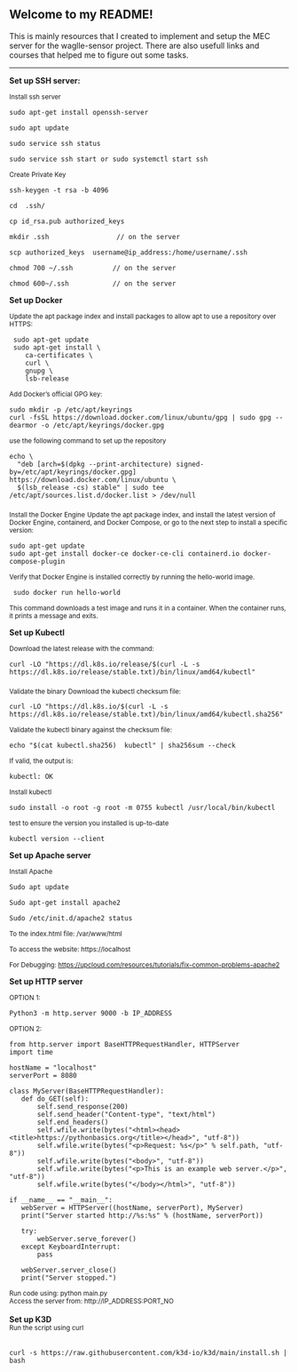 Welcome to my README!
----------------------


This is mainly resources that I created to implement and setup the MEC server for the waglle-sensor project. There are also usefull links and courses 
that helped me to figure out some tasks.
<hr>

<b>Set up SSH server:</b> 

<sub>Install ssh server</sub>
```
sudo apt-get install openssh-server

sudo apt update

sudo service ssh status

sudo service ssh start or sudo systemctl start ssh
```


<sub>Create Private Key</sub>

```
ssh-keygen -t rsa -b 4096

cd  .ssh/

cp id_rsa.pub authorized_keys

mkdir .ssh                 // on the server

scp authorized_keys  username@ip_address:/home/username/.ssh

chmod 700 ~/.ssh          // on the server

chmod 600~/.ssh           // on the server
```


<b>Set up Docker</b>

<sub>Update the apt package index and install packages to allow apt to use a repository over HTTPS:</sub>
```
 sudo apt-get update
 sudo apt-get install \
    ca-certificates \
    curl \
    gnupg \
    lsb-release
```

<sub>Add Docker’s official GPG key:</sub>
```
sudo mkdir -p /etc/apt/keyrings
curl -fsSL https://download.docker.com/linux/ubuntu/gpg | sudo gpg --dearmor -o /etc/apt/keyrings/docker.gpg
```
<sub>use the following command to set up the repository</sub>
```
echo \
  "deb [arch=$(dpkg --print-architecture) signed-by=/etc/apt/keyrings/docker.gpg] https://download.docker.com/linux/ubuntu \
  $(lsb_release -cs) stable" | sudo tee /etc/apt/sources.list.d/docker.list > /dev/null
```
<sub>Install the Docker Engine</sub>
<sub>Update the apt package index, and install the latest version of Docker Engine, containerd, and Docker Compose, or go to the next step to install a specific version:</sub>

```
sudo apt-get update
sudo apt-get install docker-ce docker-ce-cli containerd.io docker-compose-plugin
```

<sub>Verify that Docker Engine is installed correctly by running the hello-world image.</sub>
```
 sudo docker run hello-world
```
<sub>This command downloads a test image and runs it in a container. When the container runs, it prints a message and exits.</sub>


<b>Set up Kubectl</b>

<sub>Download the latest release with the command:</sub>

```
curl -LO "https://dl.k8s.io/release/$(curl -L -s https://dl.k8s.io/release/stable.txt)/bin/linux/amd64/kubectl"
```
<sub>Validate the binary</sub>
<sub>Download the kubectl checksum file:</sub>
```
curl -LO "https://dl.k8s.io/$(curl -L -s https://dl.k8s.io/release/stable.txt)/bin/linux/amd64/kubectl.sha256"
```
<sub>Validate the kubectl binary against the checksum file:</sub>
```
echo "$(cat kubectl.sha256)  kubectl" | sha256sum --check
```
<sub>If valid, the output is:</sub>
```
kubectl: OK
```
<sub>Install kubectl</sub>
```
sudo install -o root -g root -m 0755 kubectl /usr/local/bin/kubectl
```
<sub>test to ensure the version you installed is up-to-date</sub>
```
kubectl version --client
```

<b>Set up Apache server</b>

<sub>Install Apache</sub>
```
Sudo apt update

Sudo apt-get install apache2

Sudo /etc/init.d/apache2 status
```
<sub>To the index.html file: /var/www/html </sub>

<sub>To access the website: https://localhost </sub>

<sub>For Debugging: https://upcloud.com/resources/tutorials/fix-common-problems-apache2</sub>

<b>Set up HTTP server</b>

<sub>OPTION 1:</sub>
```
Python3 -m http.server 9000 -b IP_ADDRESS
```
<sub>OPTION 2:</sub>
```
from http.server import BaseHTTPRequestHandler, HTTPServer
import time

hostName = "localhost"
serverPort = 8080

class MyServer(BaseHTTPRequestHandler):
   def do_GET(self):
       self.send_response(200)
       self.send_header("Content-type", "text/html")
       self.end_headers()
       self.wfile.write(bytes("<html><head><title>https://pythonbasics.org</title></head>", "utf-8"))
       self.wfile.write(bytes("<p>Request: %s</p>" % self.path, "utf-8"))
       self.wfile.write(bytes("<body>", "utf-8"))
       self.wfile.write(bytes("<p>This is an example web server.</p>", "utf-8"))
       self.wfile.write(bytes("</body></html>", "utf-8"))

if __name__ == "__main__":       
   webServer = HTTPServer((hostName, serverPort), MyServer)
   print("Server started http://%s:%s" % (hostName, serverPort))

   try:
       webServer.serve_forever()
   except KeyboardInterrupt:
       pass

   webServer.server_close()
   print("Server stopped.")
```
<sub>
  Run code using: python main.py
 </sub>
 
 <br>
<sub>
  Access the server from: http://IP_ADDRESS:PORT_NO
</sub>
<br>


<br>
<b>Set up K3D</b>
<br>
<sub>Run the script using curl</sub>
<br>
<br>


```
curl -s https://raw.githubusercontent.com/k3d-io/k3d/main/install.sh | bash
```
